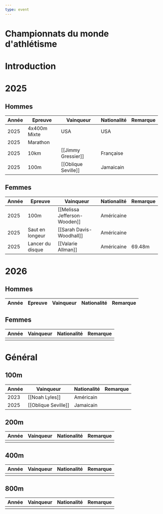 ```yaml
---
type: event
---
```


# Championnats du monde d'athlétisme

# Introduction

# 2025

## Hommes

| Année | Epreuve      | Vainqueur           | Nationalité | Remarque |
| ----- | ------------ | ------------------- | ----------- | -------- |
| 2025  | 4x400m Mixte | USA                 | USA         |          |
| 2025  | Marathon     |                     |             |          |
| 2025  | 10km         | [[Jimmy Gressier]]  | Française   |          |
| 2025  | 100m         | [[Oblique Seville]] | Jamaicain   |          |
## Femmes

| Année | Epreuve          | Vainqueur                    | Nationalité | Remarque |
| ----- | ---------------- | ---------------------------- | ----------- | -------- |
| 2025  | 100m             | [[Melissa Jefferson-Wooden]] | Américaine  |          |
| 2025  | Saut en longeur  | [[Sarah Davis-Woodhall]]     | Américaine  |          |
| 2025  | Lancer du disque | [[Valarie Allman]]           | Américaine  | 69.48m   |
# 2026

## Hommes

| Année | Epreuve | Vainqueur | Nationalité | Remarque |
| ----- | ------- | --------- | ----------- | -------- |

## Femmes

| Année | Vainqueur | Nationalité | Remarque |
| ----- | --------- | ----------- | -------- |
|       |           |             |          |
# Général

## 100m

| Année | Vainqueur           | Nationalité | Remarque |
| ----- | ------------------- | ----------- | -------- |
| 2023  | [[Noah Lyles]]      | Américain   |          |
| 2025  | [[Oblique Seville]] | Jamaicain   |          |

## 200m

| Année | Vainqueur | Nationalité | Remarque |
| ----- | --------- | ----------- | -------- |
|       |           |             |          |

## 400m

| Année | Vainqueur | Nationalité | Remarque |
| ----- | --------- | ----------- | -------- |
|       |           |             |          |

## 800m

| Année | Vainqueur | Nationalité | Remarque |
| ----- | --------- | ----------- | -------- |
|       |           |             |          |
